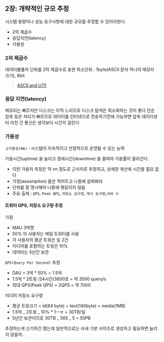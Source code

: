 ## 2장: 개략적인 규모 추정

시스템 용량이나 성능 요구사항에 대한 규모를 추정할 수 있어야한다.

- 2의 제곱수
- 응답지연(latency)
- 가용성

### 2의 제곱수

데이터볼륨의 단위를 2의 제곱수로 표현
최소단위 : 1byte(ASCII 문자 하나의 메모리 크기), 8bit

> [ASCII and UTF](https://gaeng-stroy.tistory.com/163)

### 응답 지연(latency)

메모리는 빠르지만 디스크는 아직 느리므로 디스크 탐색은 최소화하는 것이 좋다
단순 압축 등은 처리가 빠르므로 데이터를 인터넷으로 전송하기전에 가능하면 압축
데이터센터 리전 간 통신은 생각보다 시간이 걸린다

### 가용성

`고가용성(HA)` : 시스템이 지속적이고 안정적으로 운영될 수 있는 능력

가용시간(uptime) 을 늘리고 장애시간(downtime) 을 줄여야 가용률이 올라간다.

- 이런 가용치 측정은 약 nn 정도로 근사치로 추정하고, 상세한 계산에 시간쓸 필요 없다
- 가정(assumption) 들은 적어두고 나중에 살펴봐라
- 단위를 잘 명시해야 나중에 헷갈리지 않음
- 주요 출제 : `QPS`, `Peek QPS`, `저장소 요구량`, `캐시 요구량`,`서버 수`

#### 트위터 QPS, 저장소 요구량 추정

가정

- MAU 3억명
- 50% 의 사용자는 매일 트위터를 사용
- 각 사용자의 평균 트윗은 일 2건
- 미디어를 포함하는 트윗은 10%
- 데이터는 5년간 보관

`QPS(Query Per Second)` 추정

- DAU = 3억 \* 50% = 1.5억
- 1.5억 \* 2트윗 /24시간/3600초 = 약 3500 query/s
- 최대 QPS(Peek QPS) = 2QPS = 약 7000

미디어 저장소 요구량

- 평균 트윗크기 = id(64 byte) + text(140byte) + media(1MB)
- 1.5억 _ 2트윗 _ 10% \* 1ㅡㅠ = 30TB/일
- 5년간 보관이므로 30TB _ 365 _ 5 = 55PB

추정하는게 신기하긴 했는데 일반적으로는 사내 기본 사이즈로 생성하고 필요하면 늘리지 않을까..
